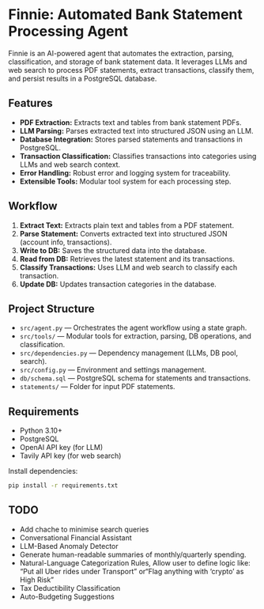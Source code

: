 # Finnie: Automated Bank Statement Processing Agent

Finnie is an AI-powered agent that automates the extraction, parsing, classification, and storage of bank statement data. It leverages LLMs and web search to process PDF statements, extract transactions, classify them, and persist results in a PostgreSQL database.

## Features

- **PDF Extraction:** Extracts text and tables from bank statement PDFs.
- **LLM Parsing:** Parses extracted text into structured JSON using an LLM.
- **Database Integration:** Stores parsed statements and transactions in PostgreSQL.
- **Transaction Classification:** Classifies transactions into categories using LLMs and web search context.
- **Error Handling:** Robust error and logging system for traceability.
- **Extensible Tools:** Modular tool system for each processing step.

## Workflow

1. **Extract Text:** Extracts plain text and tables from a PDF statement.
2. **Parse Statement:** Converts extracted text into structured JSON (account info, transactions).
3. **Write to DB:** Saves the structured data into the database.
4. **Read from DB:** Retrieves the latest statement and its transactions.
5. **Classify Transactions:** Uses LLM and web search to classify each transaction.
6. **Update DB:** Updates transaction categories in the database.

## Project Structure

- `src/agent.py` — Orchestrates the agent workflow using a state graph.
- `src/tools/` — Modular tools for extraction, parsing, DB operations, and classification.
- `src/dependencies.py` — Dependency management (LLMs, DB pool, search).
- `src/config.py` — Environment and settings management.
- `db/schema.sql` — PostgreSQL schema for statements and transactions.
- `statements/` — Folder for input PDF statements.

## Requirements

- Python 3.10+
- PostgreSQL
- OpenAI API key (for LLM)
- Tavily API key (for web search)

Install dependencies:
```sh
pip install -r requirements.txt
```

## TODO

- Add chache to minimise search queries
- Conversational Financial Assistant
- LLM-Based Anomaly Detector
- Generate human-readable summaries of monthly/quarterly spending.
- Natural-Language Categorization Rules, Allow user to define logic like: “Put all Uber rides under Transport” or“Flag anything with ‘crypto’ as High Risk”
- Tax Deductibility Classification
- Auto-Budgeting Suggestions